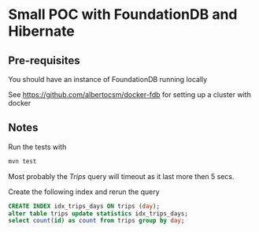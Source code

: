 # Small POC with FoundationDB and Hibernate

## Pre-requisites

You should have an instance of FoundationDB running locally

See https://github.com/albertocsm/docker-fdb for setting up a cluster with docker

## Notes

Run the tests with
```sh
mvn test
```
Most probably the _Trips_ query will timeout as it last more then 5 secs.

Create the following index and rerun the query
```sql
CREATE INDEX idx_trips_days ON trips (day);
alter table trips update statistics idx_trips_days;
select count(id) as count from trips group by day;
```
